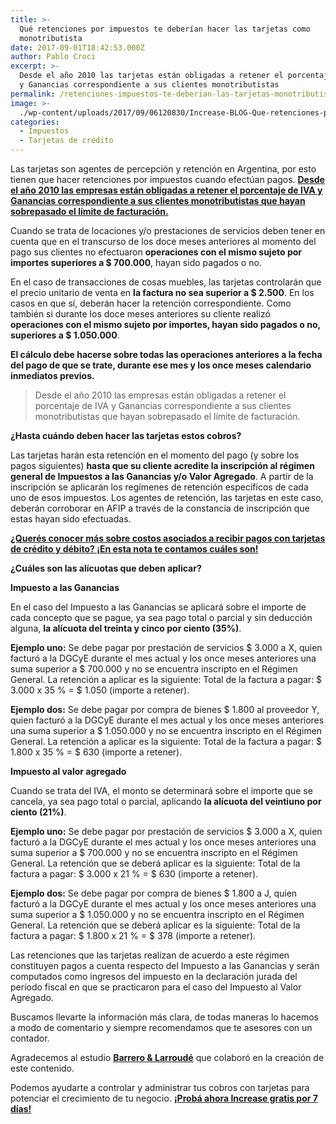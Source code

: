 ```yaml
---
title: >-
  Qué retenciones por impuestos te deberían hacer las tarjetas como
  monotributista
date: 2017-09-01T18:42:53.000Z
author: Pablo Croci
excerpt: >-
  Desde el año 2010 las tarjetas están obligadas a retener el porcentaje de IVA
  y Ganancias correspondiente a sus clientes monotributistas
permalink: /retenciones-impuestos-te-deberian-las-tarjetas-monotributista/
image: >-
  ./wp-content/uploads/2017/09/06120830/Increase-BLOG-Que-retenciones-por-impuestos-deberian-hacerte-las-tarjetas-como-monotributista.jpg
categories:
  - Impuestos
  - Tarjetas de crédito
---
```

Las tarjetas son agentes de percepción y retención en Argentina, por esto tienen que hacer retenciones por impuestos cuando efectúan pagos. [**Desde el año 2010 las empresas están obligadas a retener el porcentaje de IVA y Ganancias correspondiente a sus clientes monotributistas que hayan sobrepasado el límite de facturación.**](http://servicios2.abc.gov.ar/lainstitucion/organismos/impuestosytributos/retenciones/instructivo_de_retenciones_monotributistas_res_%202616_09..pdf)

Cuando se trata de locaciones y/o prestaciones de servicios deben tener en cuenta que en el transcurso de los doce meses anteriores al momento del pago sus clientes no efectuaron **operaciones con el mismo sujeto por importes superiores a $ 700.000**, hayan sido pagados o no.

En el caso de transacciones de cosas muebles, las tarjetas controlarán que el precio unitario de venta en **la factura no sea superior a $ 2.500**. En los casos en que sí, deberán hacer la retención correspondiente. Como también si durante los doce meses anteriores su cliente realizó **operaciones con el mismo sujeto por importes, hayan sido pagados o no, superiores a $ 1.050.000**.

**El cálculo debe hacerse sobre todas las operaciones anteriores a la fecha del pago de que se trate, durante ese mes y los once meses calendario inmediatos previos.**

> Desde el año 2010 las empresas están obligadas a retener el porcentaje de IVA y Ganancias correspondiente a sus clientes monotributistas que hayan sobrepasado el límite de facturación.

**¿Hasta cuándo deben hacer las tarjetas estos cobros?**

Las tarjetas harán esta retención en el momento del pago (y sobre los pagos siguientes) **hasta que su cliente acredite la inscripción al régimen general de Impuestos a las Ganancias y/o Valor Agregado**. A partir de la inscripción se aplicarán los regímenes de retención específicos de cada uno de esos impuestos. Los agentes de retención, las tarjetas en este caso, deberán corroborar en AFIP a través de la constancia de inscripción que estas hayan sido efectuadas.

**[¿Querés conocer más sobre costos asociados a recibir pagos con tarjetas de crédito y débito? ¡En esta nota te contamos cuáles son!](https://www.increasecard.com/los-comercios-y-las-tarjetas-de-credito-los-4-costos-asociados-a-las-tarjetas/)**

**¿Cuáles son las alícuotas que deben aplicar?**

**Impuesto a las Ganancias**

En el caso del Impuesto a las Ganancias se aplicará sobre el importe de cada concepto que se pague, ya sea pago total o parcial y sin deducción alguna, **la alícuota del treinta y cinco por ciento (35%)**.

**Ejemplo uno:** Se debe pagar por prestación de servicios $ 3.000 a X, quien facturó a la DGCyE durante el mes actual y los once meses anteriores una suma superior a $ 700.000 y no se encuentra inscripto en el Régimen General. La retención a aplicar es la siguiente: Total de la factura a pagar: $ 3.000 x 35 % = $ 1.050 (importe a retener).

**Ejemplo dos:** Se debe pagar por compra de bienes $ 1.800 al proveedor Y, quien facturó a la DGCyE durante el mes actual y los once meses anteriores una suma superior a $ 1.050.000 y no se encuentra inscripto en el Régimen General. La retención a aplicar es la siguiente: Total de la factura a pagar: $ 1.800 x 35 % = $ 630 (importe a retener).

**Impuesto al valor agregado**

Cuando se trata del IVA, el monto se determinará sobre el importe que se cancela, ya sea pago total o parcial, aplicando **la alícuota del veintiuno por ciento (21%)**.

**Ejemplo uno:** Se debe pagar por prestación de servicios $ 3.000 a X, quien facturó a la DGCyE durante el mes actual y los once meses anteriores una suma superior a $ 700.000 y no se encuentra inscripto en el Régimen General. La retención que se deberá aplicar es la siguiente: Total de la factura a pagar: $ 3.000 x 21 % = $ 630 (importe a retener).

**Ejemplo dos:** Se debe pagar por compra de bienes $ 1.800 a J, quien facturó a la DGCyE durante el mes actual y los once meses anteriores una suma superior a $ 1.050.000 y no se encuentra inscripto en el Régimen General. La retención que se deberá aplicar es la siguiente: Total de la factura a pagar: $ 1.800 x 21 % = $ 378 (importe a retener).

Las retenciones que las tarjetas realizan de acuerdo a este régimen constituyen pagos a cuenta respecto del Impuesto a las Ganancias y serán computados como ingresos del impuesto en la declaración jurada del período fiscal en que se practicaron para el caso del Impuesto al Valor Agregado.

Buscamos llevarte la información más clara, de todas maneras lo hacemos a modo de comentario y siempre recomendamos que te asesores con un contador.

Agradecemos al estudio **[Barrero & Larroudé](http://www.barrerolarroude.com.ar)** que colaboró en la creación de este contenido.

Podemos ayudarte a controlar y administrar tus cobros con tarjetas para potenciar el crecimiento de tu negocio. [**¡Probá ahora Increase gratis por 7 días!**](http://www.increasecard.com/)
